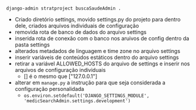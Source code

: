 ```comandline

django-admin stratproject buscaSaudeAdmin .

```

- Criado diretório settings, movido settings.py do projeto para dentro dele, criados arquivos individuais de configuração
- removida rota de banco de dados do arquivo settings
- inserida rota de conexão com o banco nos aruivos de config dentro da pasta settings
- alterados metadados de linguagem e time zone no arquivo settings
- inserir variáveis de conteúdos estáticos dentro do arquivo settings
- retirar a variável ALLOWED_HOSTS do arquivo de settings e inserir nos arquivos de configuração individuais
  - [] é o mesmo que ["127.0.0.1"]
- alterar em `manage.py` a instrução para que seja considerada a configuração personalidada
  - `os.environ.setdefault('DJANGO_SETTINGS_MODULE', 'medicSearchAdmin.settings.development')`